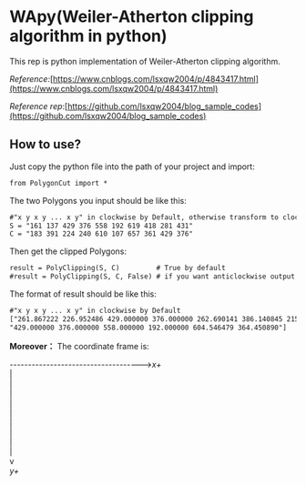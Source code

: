 # WApy(Weiler-Atherton clipping algorithm in python)
This rep is python implementation of Weiler-Atherton clipping algorithm.

*Reference:*[https://www.cnblogs.com/lsxqw2004/p/4843417.html](https://www.cnblogs.com/lsxqw2004/p/4843417.html)

*Reference rep*:[https://github.com/lsxqw2004/blog_sample_codes](https://github.com/lsxqw2004/blog_sample_codes)


## How to use?
Just copy the python file into the path of your project and import:
```markdown
from PolygonCut import *
```

The two Polygons you input should be like this:
```markdown
#"x y x y ... x y" in clockwise by Default, otherwise transform to clockwise
S = "161 137 429 376 558 192 619 418 281 431"
C = "183 391 224 240 610 107 657 361 429 376"
```

Then get the clipped Polygons:
```markdown
result = PolyClipping(S, C)			# True by default
#result = PolyClipping(S, C, False) # if you want anticlockwise output
```

The format of result should be like this:
```markdown
#"x y x y ... x y" in clockwise by Default
["261.867222 226.952486 429.000000 376.000000 262.690141 386.140845 215.627162 270.836548 224.000000 240.000000",
"429.000000 376.000000 558.000000 192.000000 604.546479 364.450890"]
```

**Moreover：**
The coordinate frame is:

------------------------------------>*x+*    
|    
|    
|    
|    
|    
|    
|    
|    
|    
v    
*y+*    